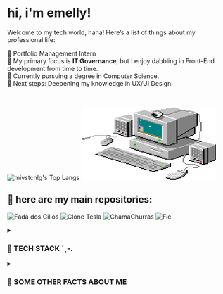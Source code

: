 # hi, i'm emelly!

Welcome to my tech world, haha! Here’s a list of things about my professional life:

🌺 Portfolio Management Intern</br>
🌺 My primary focus is **IT Governance**, but I enjoy dabbling in Front-End development from time to time. </br>
🌺 Currently pursuing a degree in Computer Science. </br>
🌺 Next steps: Deepening my knowledge in UX/UI Design. </br>

</br>

  ![mivstcnlg's Top Langs](https://github-readme-stats.vercel.app/api/top-langs/?username=mivstcnlg&theme=rose&layout=compact)
  <img src="/assets/images/computer.gif" width="306px" height="166px" margin-left="50px">
  
## 🍑  **here are my main repositories:**
  ![Fada dos Cilios](https://github-readme-stats.vercel.app/api/pin/?username=mivstcnlg&repo=fada-dos-cilios&theme=rose&width=306&height=166)
  ![Clone Tesla](https://github-readme-stats.vercel.app/api/pin/?username=mivstcnlg&repo=CloneUITesla&theme=rose&width=306&height=166)
  ![ChamaChurras](https://github-readme-stats.vercel.app/api/pin/?username=mivstcnlg&repo=chama-churras&theme=rose&width=306&height=166)
  ![Fic](https://github-readme-stats.vercel.app/api/pin/?username=mivstcnlg&repo=SenaiApp-Fic&theme=rose&width=304&height=166)

<details>
<summary>
  <h3>
   🍑 TECH STACK ˊˎ-.
  </h3>
</summary>
</br>

![HTML5](https://img.shields.io/badge/html5-%23E34F26.svg?style=for-the-badge&logo=html5&logoColor=white)
![CSS3](https://img.shields.io/badge/css3-%231572B6.svg?style=for-the-badge&logo=css3&logoColor=white)
![React](https://img.shields.io/badge/react-%2320232a.svg?style=for-the-badge&logo=react&logoColor=%2361DAFB)
![TypeScript](https://img.shields.io/badge/typescript-%23007ACC.svg?style=for-the-badge&logo=typescript&logoColor=white)
![Figma](https://img.shields.io/badge/figma-%23F24E1E.svg?style=for-the-badge&logo=figma&logoColor=white)
![Azure DevOps](https://img.shields.io/badge/Azure_DevOps-0078D7?style=for-the-badge&logo=azure-devops&logoColor=white)
![Trello](https://img.shields.io/badge/Trello-0052CC?style=for-the-badge&logo=trello&logoColor=white)
![Ubuntu](https://img.shields.io/badge/Ubuntu-E95420?style=for-the-badge&logo=ubuntu&logoColor=white)
![Spotify](https://img.shields.io/badge/Spotify-1ED760?&style=for-the-badge&logo=spotify&logoColor=white)
</details>


<details>
  <summary> 
    <h3>
      🍑 SOME OTHER FACTS ABOUT ME
    </h3>
  </summary>
  <br>

  - Before pursuing IT, I wanted to study Geophysics. 🌎 
  - I create playlists as a hobby. You can check them out here 🎧 **[mi sales's spotify](https://open.spotify.com/user/xo7cibfjd2a9lop8isfec9q0n).** 
  - I absolutely love doing makeup. 🎀


</details>
